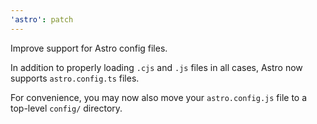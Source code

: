 ```yaml
---
'astro': patch
---
```


Improve support for Astro config files.

In addition to properly loading `.cjs` and `.js` files in all cases, Astro now supports `astro.config.ts` files. 

For convenience, you may now also move your `astro.config.js` file to a top-level `config/` directory.
